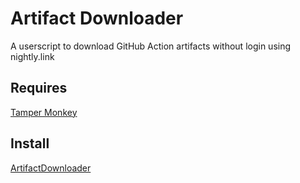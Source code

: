 # Artifact Downloader
A userscript to download GitHub Action artifacts without login using nightly.link

## Requires

[Tamper Monkey](https://chrome.google.com/webstore/detail/tampermonkey/dhdgffkkebhmkfjojejmpbldmpobfkfo)

## Install

[ArtifactDownloader](https://github.com/rushiranpise/ArtifactDownloader/raw/main/ArtifactDownloader.user.js)